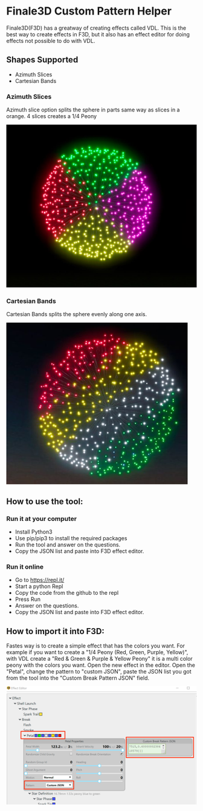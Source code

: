 # Finale3D Custom Pattern Helper

Finale3D(F3D) has a greatway of creating effects called VDL. This is the best way to create effects in F3D, but it also has an effect editor for doing effects not possible to do with VDL.

## Shapes Supported
- Azimuth Slices
- Cartesian Bands

### Azimuth Slices
Azimuth slice option splits the sphere in parts same way as slices in a orange. 4 slices creates a 1/4 Peony

![1/4 Peony](./images/quarter_peony.jpg)

### Cartesian Bands
Cartesian Bands splits the sphere evenly along one axis.

![Ghost Blue to 4 Colors](./images/ghost_blue_to_4colors.jpg)

## How to use the tool:

### Run it at your computer
- Install Python3
- Use pip/pip3 to install the required packages
- Run the tool and answer on the questions.
- Copy the JSON list and paste into F3D effect editor.

### Run it online
- Go to https://repl.it/
- Start a python Repl
- Copy the code from the github to the repl
- Press Run
- Answer on the questions.
- Copy the JSON list and paste into F3D effect editor.

## How to import it into F3D:
Fastes way is to create a simple effect that has the colors you want. For example if you want to create a "1/4 Peony (Red, Green, Purple, Yellow)", with VDL create a "Red & Green & Purple & Yellow Peony" it is a multi color peony with the colors you want. Open the new effect in the editor. Open the "Petal", change the pattern to "custom JSON", paste the JSON list you got from the tool into the "Custom Break Pattern JSON" field.

![Effect Editor](./images/editor_w_comments.png)
